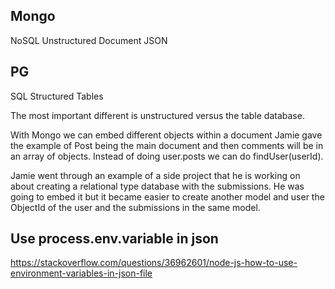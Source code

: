 ## Mongo
NoSQL
Unstructured Document
JSON

## PG
SQL
Structured
Tables

The most important different is unstructured versus the table database.

With Mongo we can embed different objects within a document Jamie gave the example of Post being the main document and then comments will be in an array of objects. Instead of doing user.posts we can do findUser(userId).

Jamie went through an example of a side project that he is working on about creating a relational type database with the submissions. He was going to embed it but it became easier to create another model and user the ObjectId of the user and the submissions in the same model.

## Use process.env.variable in json

https://stackoverflow.com/questions/36962601/node-js-how-to-use-environment-variables-in-json-file
